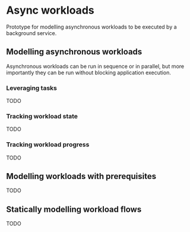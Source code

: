 # Async workloads

Prototype for modelling asynchronous workloads to be executed by a background service.

## Modelling asynchronous workloads

Asynchronous workloads can be run in sequence or in parallel, but more importantly they can be run without blocking application execution.

### Leveraging tasks

TODO

### Tracking workload state

TODO

### Tracking workload progress

TODO

## Modelling workloads with prerequisites

TODO

## Statically modelling workload flows

TODO
